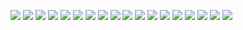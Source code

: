 ![](20200829-%20(1).png)
![](20200829-%20(2).png)
![](20200829-%20(3).png)
![](20200829-%20(4).png)
![](20200829-%20(5).png)
![](20200829-%20(6).png)
![](20200829-%20(7).png)
![](20200829-%20(8).png)
![](20200829-%20(9).png)
![](20200829-%20(10).png)
![](20200829-%20(11).png)
![](20200829-%20(12).png)
![](20200829-%20(13).png)
![](20200829-%20(14).png)
![](20200829-%20(15).png)
![](20200829-%20(16).png)
![](20200829-%20(17).png)
![](20200829-%20(18).png)